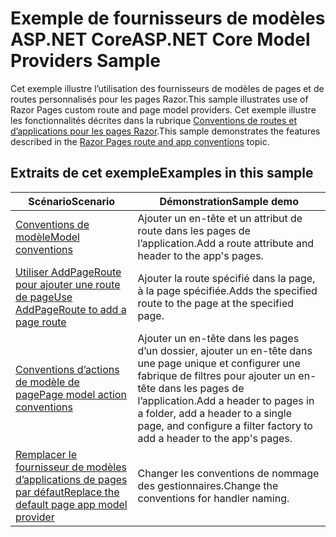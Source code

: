 # <a name="aspnet-core-model-providers-sample"></a><span data-ttu-id="f572a-101">Exemple de fournisseurs de modèles ASP.NET Core</span><span class="sxs-lookup"><span data-stu-id="f572a-101">ASP.NET Core Model Providers Sample</span></span>

<span data-ttu-id="f572a-102">Cet exemple illustre l’utilisation des fournisseurs de modèles de pages et de routes personnalisés pour les pages Razor.</span><span class="sxs-lookup"><span data-stu-id="f572a-102">This sample illustrates use of Razor Pages custom route and page model providers.</span></span> <span data-ttu-id="f572a-103">Cet exemple illustre les fonctionnalités décrites dans la rubrique [Conventions de routes et d’applications pour les pages Razor](https://docs.microsoft.com/aspnet/core/mvc/razor-pages/razor-pages-convention-features).</span><span class="sxs-lookup"><span data-stu-id="f572a-103">This sample demonstrates the features described in the [Razor Pages route and app conventions](https://docs.microsoft.com/aspnet/core/mvc/razor-pages/razor-pages-convention-features) topic.</span></span>

## <a name="examples-in-this-sample"></a><span data-ttu-id="f572a-104">Extraits de cet exemple</span><span class="sxs-lookup"><span data-stu-id="f572a-104">Examples in this sample</span></span>

| <span data-ttu-id="f572a-105">Scénario</span><span class="sxs-lookup"><span data-stu-id="f572a-105">Scenario</span></span> | <span data-ttu-id="f572a-106">Démonstration</span><span class="sxs-lookup"><span data-stu-id="f572a-106">Sample demo</span></span> |
| -------- | ----------- |
| [<span data-ttu-id="f572a-107">Conventions de modèle</span><span class="sxs-lookup"><span data-stu-id="f572a-107">Model conventions</span></span>](https://docs.microsoft.com/aspnet/core/mvc/razor-pages/razor-pages-convention-features#model-conventions) | <span data-ttu-id="f572a-108">Ajouter un en-tête et un attribut de route dans les pages de l’application.</span><span class="sxs-lookup"><span data-stu-id="f572a-108">Add a route attribute and header to the app's pages.</span></span> |
| [<span data-ttu-id="f572a-109">Utiliser AddPageRoute pour ajouter une route de page</span><span class="sxs-lookup"><span data-stu-id="f572a-109">Use AddPageRoute to add a page route</span></span>](https://docs.microsoft.com/aspnet/core/mvc/razor-pages/razor-pages-convention-features#configure-a-page-route) | <span data-ttu-id="f572a-110">Ajouter la route spécifié dans la page, à la page spécifiée.</span><span class="sxs-lookup"><span data-stu-id="f572a-110">Adds the specified route to the page at the specified page.</span></span> |
| [<span data-ttu-id="f572a-111">Conventions d’actions de modèle de page</span><span class="sxs-lookup"><span data-stu-id="f572a-111">Page model action conventions</span></span>](https://docs.microsoft.com/aspnet/core/mvc/razor-pages/razor-pages-convention-features#page-model-action-conventions) | <span data-ttu-id="f572a-112">Ajouter un en-tête dans les pages d’un dossier, ajouter un en-tête dans une page unique et configurer une fabrique de filtres pour ajouter un en-tête dans les pages de l’application.</span><span class="sxs-lookup"><span data-stu-id="f572a-112">Add a header to pages in a folder, add a header to a single page, and configure a filter factory to add a header to the app's pages.</span></span> |
| [<span data-ttu-id="f572a-113">Remplacer le fournisseur de modèles d’applications de pages par défaut</span><span class="sxs-lookup"><span data-stu-id="f572a-113">Replace the default page app model provider</span></span>](https://docs.microsoft.com/aspnet/core/mvc/razor-pages/razor-pages-convention-features#replace-the-default-page-app-model-provider) | <span data-ttu-id="f572a-114">Changer les conventions de nommage des gestionnaires.</span><span class="sxs-lookup"><span data-stu-id="f572a-114">Change the conventions for handler naming.</span></span> |
